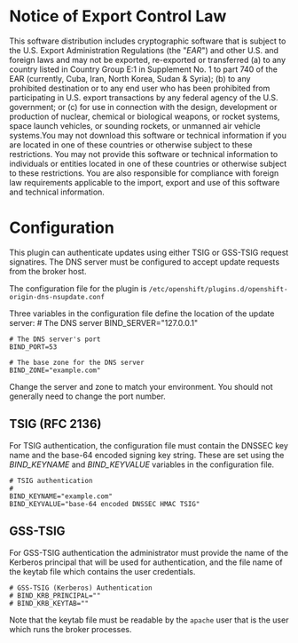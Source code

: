 # Notice of Export Control Law

This software distribution includes cryptographic software that is subject to the U.S. Export Administration Regulations (the "*EAR*") and other U.S. and foreign laws and may not be exported, re-exported or transferred (a) to any country listed in Country Group E:1 in Supplement No. 1 to part 740 of the EAR (currently, Cuba, Iran, North Korea, Sudan & Syria); (b) to any prohibited destination or to any end user who has been prohibited from participating in U.S. export transactions by any federal agency of the U.S. government; or (c) for use in connection with the design, development or production of nuclear, chemical or biological weapons, or rocket systems, space launch vehicles, or sounding rockets, or unmanned air vehicle systems.You may not download this software or technical information if you are located in one of these countries or otherwise subject to these restrictions. You may not provide this software or technical information to individuals or entities located in one of these countries or otherwise subject to these restrictions. You are also responsible for compliance with foreign law requirements applicable to the import, export and use of this software and technical information.

# Configuration

This plugin can authenticate updates using either TSIG or GSS-TSIG request signatires. The DNS server must be configured to accept update requests from the broker host.

The configuration file for the plugin is ```/etc/openshift/plugins.d/openshift-origin-dns-nsupdate.conf```

Three variables in the configuration file define the location of the update server:
    # The DNS server
    BIND_SERVER="127.0.0.1"
    
    # The DNS server's port
    BIND_PORT=53

    # The base zone for the DNS server
    BIND_ZONE="example.com"

Change the server and zone to match your environment.  You should not generally need to change the port number.

## TSIG (RFC 2136)

For TSIG authentication, the configuration file must contain the DNSSEC key name and the base-64 encoded signing key string.  These are set using the *BIND_KEYNAME* and *BIND_KEYVALUE* variables in the configuration file.

    # TSIG authentication
    #
    BIND_KEYNAME="example.com"
    BIND_KEYVALUE="base-64 encoded DNSSEC HMAC TSIG"

## GSS-TSIG

For GSS-TSIG authentication the administrator must provide the name of the Kerberos principal that will be used for authentication, and the file name of the keytab file which contains the user credentials.

    # GSS-TSIG (Kerberos) Authentication
    # BIND_KRB_PRINCIPAL="" 
    # BIND_KRB_KEYTAB=""
    
Note that the keytab file must be readable by the ```apache``` user that is the user which runs the broker processes.


 




